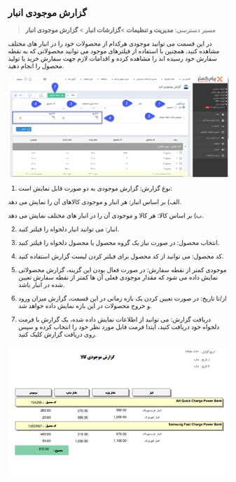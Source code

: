 ﻿## گزارش موجودی انبار

> مسیر دسترسی:  **مدیریت و تنظیمات** >**گزارشات انبار** > **گزارش موجودی انبار** 

در این قسمت می توانید موجودی هرکدام از محصولات خود را در انبار های مختلف مشاهده کنید. همچنین  با استفاده از فیلترهای موجود می توانید محصولاتی که به نقطه سفارش خود رسیده اند را مشاهده کرده و اقدامات لازم جهت سفارش خرید یا تولید محصول را انجام دهید.

![](Inventoryproduct11.png)

1. نوع گزارش: گزارش  موجودی به دو صورت قابل نمایش است:

الف) بر اساس انبار: هر انبار و موجودی کالاهای آن را نمایش می دهد.

ب) بر اساس کالا: هر کالا و موجودی آن را در انبار های مختلف نمایش می دهد.

2. انبار: می توانید انبار دلخواه را فیلتر کنید.

3. انتخاب محصول: در صورت نیاز یک گروه محصول یا محصول دلخواه را فیلتر کنید.

4. کد محصول: می توانید از کد محصول برای فیلتر کردن لیست گزارش استفاده کنید.

5. موجودی کمتر از نقطه سفارش: در صورت فعال بودن این گزینه، گزارش محصولاتی نمایش داده می شود که مقدار موجودی فعلی آن ها کمتر از نقطه سفارش تعیین شده در انبار باشد.

6. از/تا تاریخ: در صورت تعیین کردن یک بازه زمانی در این قسمت، گزارش میزان ورود و خروج محصولات در این بازه نمایش داده خواهد شد.

7. دریافت گزارش: می توانید از اطلاعات نمایش داده شده، یک گزارش با فرمت دلخواه خود دریافت کنید، ایتدا فرمت فایل مورد نظر خود را انتخاب کرده و سپس روی دریافت گزارش کلیک کنید.

![](Inventoryproduct2.png)

